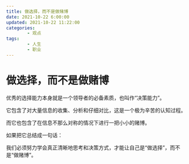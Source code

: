 ```yaml
---
title: 做选择，而不是做赌博
date: 2021-10-22 6:00:00
updated: 2021-10-22 11:22:00
categories:
        - 观点
tags:
        - 人生
        - 职业
---
```


# 做选择，而不是做赌博

优秀的选择能力本身就是一个领导者的必备素质，也叫作“决策能力”。

它包含了对大量信息的收集、分析和仔细对比，这是一个极为辛苦的认知过程。

而它也包含了在信息不那么对称的情况下进行一把小小的赌博。

如果把它总结成一句话：

我们必须努力学会真正清晰地思考和决策方式，才能让自己是“做选择”，而不是“做赌博”。

